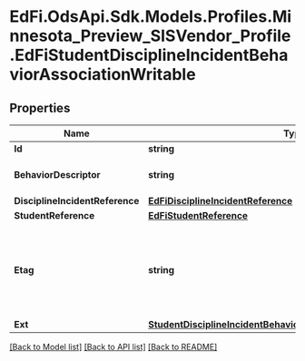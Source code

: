 # EdFi.OdsApi.Sdk.Models.Profiles.Minnesota_Preview_SISVendor_Profile.EdFiStudentDisciplineIncidentBehaviorAssociationWritable

## Properties

Name | Type | Description | Notes
------------ | ------------- | ------------- | -------------
**Id** | **string** |  | [optional] 
**BehaviorDescriptor** | **string** | Describes behavior by category. | 
**DisciplineIncidentReference** | [**EdFiDisciplineIncidentReference**](EdFiDisciplineIncidentReference.md) |  | 
**StudentReference** | [**EdFiStudentReference**](EdFiStudentReference.md) |  | 
**Etag** | **string** | A unique system-generated value that identifies the version of the resource. | [optional] 
**Ext** | [**StudentDisciplineIncidentBehaviorAssociationExtensionsWritable**](StudentDisciplineIncidentBehaviorAssociationExtensionsWritable.md) |  | [optional] 

[[Back to Model list]](../README.md#documentation-for-models) [[Back to API list]](../README.md#documentation-for-api-endpoints) [[Back to README]](../README.md)

